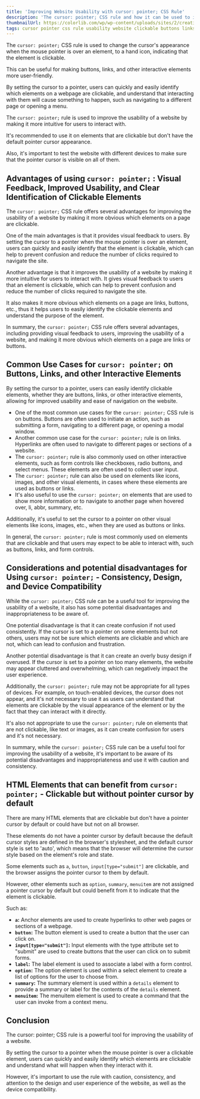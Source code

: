 ```yaml
---
title: 'Improving Website Usability with cursor: pointer; CSS Rule'
description: 'The cursor: pointer; CSS rule and how it can be used to improve the usability of a website. It covers common use cases for the rule, such as buttons, links, and other interactive elements, as well as the advantages and considerations of using the rule.'
thumbnailUrl: https://colorlib.com/wp/wp-content/uploads/sites/2/creative-css3-tutorials.jpg
tags: cursor pointer css rule usability website clickable buttons links interactive-elements visual-feedback improved-usability clear-identification common-use cases considerations disadvantages device-compatibility
---
```


The `cursor: pointer;` CSS rule is used to change the cursor's appearance when the mouse pointer is over an element, to a hand icon, indicating that the element is clickable.

This can be useful for making buttons, links, and other interactive elements more user-friendly.

By setting the cursor to a pointer, users can quickly and easily identify which elements on a webpage are clickable, and understand that interacting with them will cause something to happen, such as navigating to a different page or opening a menu.

The `cursor: pointer;` rule is used to improve the usability of a website by making it more intuitive for users to interact with.

It's recommended to use it on elements that are clickable but don't have the default pointer cursor appearance.

Also, it's important to test the website with different devices to make sure that the pointer cursor is visible on all of them.

## Advantages of using `cursor: pointer;` : Visual Feedback, Improved Usability, and Clear Identification of Clickable Elements

The `cursor: pointer;` CSS rule offers several advantages for improving the usability of a website by making it more obvious which elements on a page are clickable.

One of the main advantages is that it provides visual feedback to users. By setting the cursor to a pointer when the mouse pointer is over an element, users can quickly and easily identify that the element is clickable, which can help to prevent confusion and reduce the number of clicks required to navigate the site.

Another advantage is that it improves the usability of a website by making it more intuitive for users to interact with. It gives visual feedback to users that an element is clickable, which can help to prevent confusion and reduce the number of clicks required to navigate the site.

It also makes it more obvious which elements on a page are links, buttons, etc., thus it helps users to easily identify the clickable elements and understand the purpose of the element.

In summary, the `cursor: pointer;` CSS rule offers several advantages, including providing visual feedback to users, improving the usability of a website, and making it more obvious which elements on a page are links or buttons.

## Common Use Cases for `cursor: pointer;` on Buttons, Links, and other Interactive Elements

By setting the cursor to a pointer, users can easily identify clickable elements, whether they are buttons, links, or other interactive elements, allowing for improved usability and ease of navigation on the website.

- One of the most common use cases for the `cursor: pointer;` CSS rule is on buttons. Buttons are often used to initiate an action, such as submitting a form, navigating to a different page, or opening a modal window.
- Another common use case for the `cursor: pointer;` rule is on links. Hyperlinks are often used to navigate to different pages or sections of a website.
- The `cursor: pointer;` rule is also commonly used on other interactive elements, such as form controls like checkboxes, radio buttons, and select menus. These elements are often used to collect user input.
- The `cursor: pointer;` rule can also be used on elements like icons, images, and other visual elements, in cases where these elements are used as buttons or links.
- It's also useful to use the `cursor: pointer;` on elements that are used to show more information or to navigate to another page when hovered over, li, abbr, summary, etc.

Additionally, it's useful to set the cursor to a pointer on other visual elements like icons, images, etc., when they are used as buttons or links.

In general, the `cursor: pointer;` rule is most commonly used on elements that are clickable and that users may expect to be able to interact with, such as buttons, links, and form controls.

## Considerations and potential disadvantages for Using `cursor: pointer;` - Consistency, Design, and Device Compatibility

While the `cursor: pointer;` CSS rule can be a useful tool for improving the usability of a website, it also has some potential disadvantages and inappropriateness to be aware of.

One potential disadvantage is that it can create confusion if not used consistently. If the cursor is set to a pointer on some elements but not others, users may not be sure which elements are clickable and which are not, which can lead to confusion and frustration.

Another potential disadvantage is that it can create an overly busy design if overused. If the cursor is set to a pointer on too many elements, the website may appear cluttered and overwhelming, which can negatively impact the user experience.

Additionally, the `cursor: pointer;` rule may not be appropriate for all types of devices. For example, on touch-enabled devices, the cursor does not appear, and it's not necessary to use it as users can understand that elements are clickable by the visual appearance of the element or by the fact that they can interact with it directly.

It's also not appropriate to use the `cursor: pointer;` rule on elements that are not clickable, like text or images, as it can create confusion for users and it's not necessary.

In summary, while the `cursor: pointer;` CSS rule can be a useful tool for improving the usability of a website, it's important to be aware of its potential disadvantages and inappropriateness and use it with caution and consistency.

## HTML Elements that can benefit from `cursor: pointer;` - Clickable but without pointer cursor by default

There are many HTML elements that are clickable but don't have a pointer cursor by default or could have but not on all browser.

These elements do not have a pointer cursor by default because the default cursor styles are defined in the browser's stylesheet, and the default cursor style is set to 'auto', which means that the browser will determine the cursor style based on the element's role and state.

Some elements such as `a`, `button`, `input[type="submit"]` are clickable, and the browser assigns the pointer cursor to them by default.

However, other elements such as `option`, `summary`, `menuitem` are not assigned a pointer cursor by default but could benefit from it to indicate that the element is clickable.

Such as:

- **`a`:** Anchor elements are used to create hyperlinks to other web pages or sections of a webpage.
- **`button`:** The button element is used to create a button that the user can click on.
- **`input[type="submit"]`:** Input elements with the type attribute set to "submit" are used to create buttons that the user can click on to submit forms.
- **`label`:** The label element is used to associate a label with a form control.
- **`option`:** The option element is used within a select element to create a list of options for the user to choose from.
- **`summary`:** The summary element is used within a `details` element to provide a summary or label for the contents of the `details` element.
- **`menuitem`:** The menuitem element is used to create a command that the user can invoke from a context menu.

## Conclusion

The cursor: pointer; CSS rule is a powerful tool for improving the usability of a website.

By setting the cursor to a pointer when the mouse pointer is over a clickable element, users can quickly and easily identify which elements are clickable and understand what will happen when they interact with it.

However, it's important to use the rule with caution, consistency, and attention to the design and user experience of the website, as well as the device compatibility.

